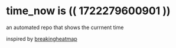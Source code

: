 # time_now is (( 1722279600901 ))

an automated repo that shows the currnent time

inspired by [breakingheatmap](https://github.com/breakingheatmap/breakingheatmap)
